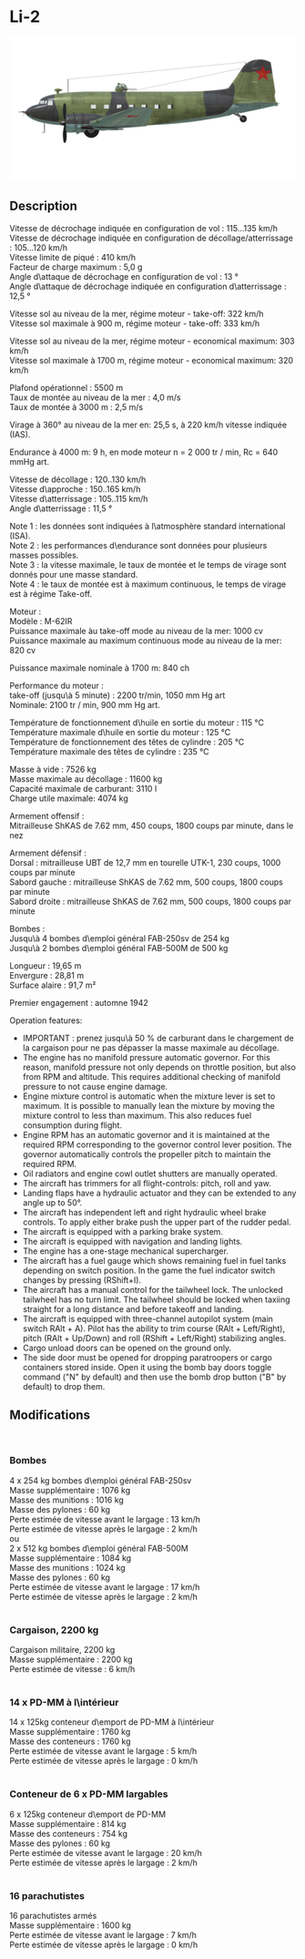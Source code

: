 # Li-2  
  
![li2](../images/li2.png)  
  
## Description  
  
Vitesse de décrochage indiquée en configuration de vol : 115...135 km/h  
Vitesse de décrochage indiquée en configuration de décollage/atterrissage : 105...120 km/h  
Vitesse limite de piqué : 410 km/h  
Facteur de charge maximum : 5,0 g  
Angle d\attaque de décrochage en configuration de vol : 13 °  
Angle d\attaque de décrochage indiquée en configuration d\atterrissage : 12,5 °  
  
Vitesse sol au niveau de la mer, régime moteur - take-off: 322 km/h  
Vitesse sol maximale à 900 m, régime moteur - take-off: 333 km/h  
  
Vitesse sol au niveau de la mer, régime moteur - economical maximum: 303 km/h  
Vitesse sol maximale à 1700 m, régime moteur - economical maximum: 320 km/h  
  
Plafond opérationnel : 5500 m  
Taux de montée au niveau de la mer : 4,0 m/s  
Taux de montée à 3000 m : 2,5 m/s  
  
Virage à 360° au niveau de la mer en: 25,5 s, à 220 km/h vitesse indiquée (IAS).  
  
Endurance à 4000 m: 9 h, en mode moteur n = 2 000 tr / min, Rc = 640 mmHg art.  
  
Vitesse de décollage : 120..130 km/h  
Vitesse d\approche : 150..165 km/h  
Vitesse d\atterrissage : 105..115 km/h  
Angle d\atterrissage : 11,5 °  
  
Note 1 : les données sont indiquées à l\atmosphère standard international (ISA).  
Note 2 : les performances d\endurance sont données pour plusieurs masses possibles.  
Note 3 : la vitesse maximale, le taux de montée et le temps de virage sont donnés pour une masse standard.  
Note 4 : le taux de montée est à maximum continuous, le temps de virage est à régime Take-off.  
  
Moteur :  
Modèle : M-62IR  
Puissance maximale àu take-off mode au niveau de la mer: 1000 cv  
Puissance maximale au maximum continuous mode au niveau de la mer: 820 cv  
  
Puissance maximale nominale à 1700 m: 840 ch  
  
Performance du moteur :  
take-off (jusqu\à 5 minute) : 2200 tr/min, 1050 mm Hg art  
Nominale: 2100 tr / min, 900 mm Hg art.  
  
Température de fonctionnement d\huile en sortie du moteur : 115 °C  
Température maximale d\huile en sortie du moteur : 125 °C  
Température de fonctionnement des têtes de cylindre : 205 °C  
Température maximale des têtes de cylindre : 235 °C  
  
Masse à vide : 7526 kg  
Masse maximale au décollage : 11600 kg  
Capacité maximale de carburant: 3110 l  
Charge utile maximale: 4074 kg  
  
Armement offensif :  
Mitrailleuse ShKAS de 7.62 mm, 450 coups, 1800 coups par minute, dans le nez  
  
Armement défensif :  
Dorsal : mitrailleuse UBT de 12,7 mm en tourelle UTK-1, 230 coups, 1000 coups par minute  
Sabord gauche : mitrailleuse ShKAS de 7.62 mm, 500 coups, 1800 coups par minute  
Sabord droite : mitrailleuse ShKAS de 7.62 mm, 500 coups, 1800 coups par minute  
  
Bombes :  
Jusqu\à 4 bombes d\emploi général FAB-250sv de 254 kg  
Jusqu\à 2 bombes d\emploi général FAB-500M de 500 kg  
  
Longueur : 19,65 m  
Envergure : 28,81 m  
Surface alaire : 91,7 m²  
  
Premier engagement : automne 1942  
  
Operation features:  
- IMPORTANT : prenez jusqu\à 50 % de carburant dans le chargement de la cargaison pour ne pas dépasser la masse maximale au décollage.  
- The engine has no manifold pressure automatic governor. For this reason, manifold pressure not only depends on throttle position, but also from RPM and altitude. This requires additional checking of manifold pressure to not cause engine damage.  
- Engine mixture control is automatic when the mixture lever is set to maximum. It is possible to manually lean the mixture by moving the mixture control to less than maximum. This also reduces fuel consumption during flight.  
- Engine RPM has an automatic governor and it is maintained at the required RPM corresponding to the governor control lever position. The governor automatically controls the propeller pitch to maintain the required RPM.  
- Oil radiators and engine cowl outlet shutters are manually operated.  
- The aircraft has trimmers for all flight-controls: pitch, roll and yaw.  
- Landing flaps have a hydraulic actuator and they can be extended to any angle up to 50°.  
- The aircraft has independent left and right hydraulic wheel brake controls. To apply either brake push the upper part of the rudder pedal.  
- The aircraft is equipped with a parking brake system.  
- The aircraft is equipped with navigation and landing lights.  
- The engine has a one-stage mechanical supercharger.  
- The aircraft has a fuel gauge which shows remaining fuel in fuel tanks depending on switch position. In the game the fuel indicator switch changes by pressing (RShift+I).  
- The aircraft has a manual control for the tailwheel lock. The unlocked tailwheel has no turn limit. The tailwheel should be locked when taxiing straight for a long distance and before takeoff and landing.  
- The aircraft is equipped with three-channel autopilot system (main switch RAlt + A). Pilot has the ability to trim course (RAlt + Left/Right), pitch (RAlt + Up/Down) and roll (RShift + Left/Right) stabilizing angles.  
- Cargo unload doors can be opened on the ground only.  
- The side door must be opened for dropping paratroopers or cargo containers stored inside. Open it using the bomb bay doors toggle command ("N" by default) and then use the bomb drop button ("B" by default) to drop them.  
  
## Modifications  
  ﻿
  
### Bombes  
  
4 x 254 kg bombes d\emploi général FAB-250sv  
Masse supplémentaire : 1076 kg  
Masse des munitions : 1016 kg  
Masse des pylones : 60 kg  
Perte estimée de vitesse avant le largage : 13 km/h  
Perte estimée de vitesse après le largage : 2 km/h  
ou  
2 x 512 kg bombes d\emploi général FAB-500M  
Masse supplémentaire : 1084 kg  
Masse des munitions : 1024 kg  
Masse des pylones : 60 kg  
Perte estimée de vitesse avant le largage : 17 km/h  
Perte estimée de vitesse après le largage : 2 km/h  
  ﻿
  
### Cargaison, 2200 kg  
  
Cargaison militaire, 2200 kg  
Masse supplémentaire : 2200 kg  
Perte estimée de vitesse : 6 km/h  
  ﻿
  
### 14 x PD-MM à l\intérieur  
  
14 x 125kg conteneur d\emport de PD-MM à l\intérieur  
Masse supplémentaire : 1760 kg  
Masse des conteneurs : 1760 kg  
Perte estimée de vitesse avant le largage : 5 km/h  
Perte estimée de vitesse après le largage : 0 km/h  
  ﻿
  
### Conteneur de 6 x PD-MM largables  
  
6 x 125kg conteneur d\emport de PD-MM  
Masse supplémentaire : 814 kg  
Masse des conteneurs : 754 kg  
Masse des pylones : 60 kg  
Perte estimée de vitesse avant le largage : 20 km/h  
Perte estimée de vitesse après le largage : 2 km/h  
  ﻿
  
### 16 parachutistes  
  
16 parachutistes armés  
Masse supplémentaire : 1600 kg  
Perte estimée de vitesse avant le largage : 7 km/h  
Perte estimée de vitesse après le largage : 0 km/h  